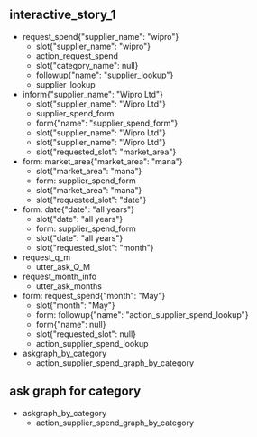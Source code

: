 
## interactive_story_1
* request_spend{"supplier_name": "wipro"}
    - slot{"supplier_name": "wipro"}
    - action_request_spend
    - slot{"category_name": null}
    - followup{"name": "supplier_lookup"}
    - supplier_lookup
* inform{"supplier_name": "Wipro Ltd"}
    - slot{"supplier_name": "Wipro Ltd"}
    - supplier_spend_form
    - form{"name": "supplier_spend_form"}
    - slot{"supplier_name": "Wipro Ltd"}
    - slot{"supplier_name": "Wipro Ltd"}
    - slot{"requested_slot": "market_area"}
* form: market_area{"market_area": "mana"}
    - slot{"market_area": "mana"}
    - form: supplier_spend_form
    - slot{"market_area": "mana"}
    - slot{"requested_slot": "date"}
* form: date{"date": "all years"}
    - slot{"date": "all years"}
    - form: supplier_spend_form
    - slot{"date": "all years"}
	- slot{"requested_slot": "month"}
* request_q_m
    - utter_ask_Q_M
* request_month_info
    - utter_ask_months
* form: request_spend{"month": "May"}
    - slot{"month": "May"}
    - form: followup{"name": "action_supplier_spend_lookup"}
    - form{"name": null}
    - slot{"requested_slot": null}
    - action_supplier_spend_lookup
* askgraph_by_category
    - action_supplier_spend_graph_by_category

## ask graph for category
* askgraph_by_category
    - action_supplier_spend_graph_by_category
